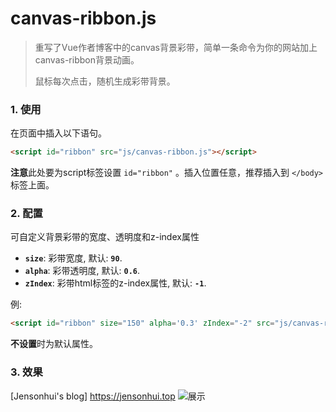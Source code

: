 # canvas-ribbon.js

> 重写了Vue作者博客中的canvas背景彩带，简单一条命令为你的网站加上canvas-ribbon背景动画。
>
> 鼠标每次点击，随机生成彩带背景。

### 1. 使用

在页面中插入以下语句。

```html
<script id="ribbon" src="js/canvas-ribbon.js"></script>
```

**注意**此处要为script标签设置 `id="ribbon"` 。插入位置任意，推荐插入到 `</body>` 标签上面。

### 2. 配置

可自定义背景彩带的宽度、透明度和z-index属性
- **`size`**: 彩带宽度, 默认: **`90`**.
- **`alpha`**: 彩带透明度, 默认: **`0.6`**.
- **`zIndex`**: 彩带html标签的z-index属性, 默认: **`-1`**.

例:

```html
<script id="ribbon" size="150" alpha='0.3' zIndex="-2" src="js/canvas-ribbon.js"></script>
```

**不设置**时为默认属性。

### 3. 效果

[Jensonhui's blog] https://jensonhui.top
![展示]()  
